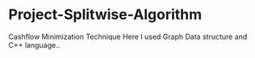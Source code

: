 # Project-Splitwise-Algorithm
Cashflow Minimization Technique
Here I used Graph Data structure and C++ language.. 
